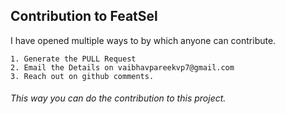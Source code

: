 ## Contribution to FeatSel
I have opened multiple ways to by which anyone can contribute.
```
1. Generate the PULL Request
2. Email the Details on vaibhavpareekvp7@gmail.com
3. Reach out on github comments.
```
###### This way you can do the contribution to this project.
